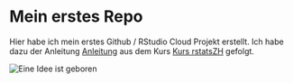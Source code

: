 # Mein erstes Repo

Hier habe ich mein erstes Github / RStudio Cloud Projekt erstellt.
Ich habe dazu der Anleitung [Anleitung](https://rstatszh.github.io/website/ha-05-erstes-projekt.html) aus dem Kurs [Kurs rstatsZH](https://rstatszh.github.io/website/) gefolgt.

![Eine Idee ist geboren](https://images.pexels.com/photos/3104707/pexels-photo-3104707.jpeg?auto=compress&cs=tinysrgb&dpr=3&h=750&w=1260)
